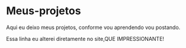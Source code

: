 # Meus-projetos
Aqui eu deixo meus projetos, conforme vou aprendendo vou postando.

Essa linha eu alterei diretamente no site,QUE IMPRESSIONANTE!
